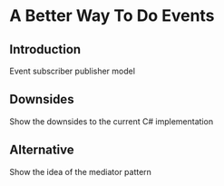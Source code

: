 # A Better Way To Do Events

## Introduction

Event subscriber publisher model

## Downsides

Show the downsides to the current C# implementation

## Alternative

Show the idea of the mediator pattern

